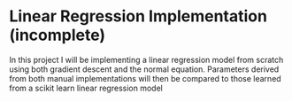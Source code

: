 #  Linear Regression Implementation (incomplete)

In this project I will be implementing a linear regression model from scratch using both gradient descent and the normal equation. Parameters derived from both manual implementations will then be compared to those learned from a scikit learn linear regression model

